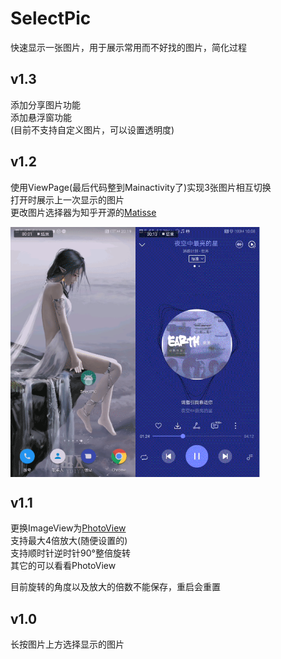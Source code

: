 # SelectPic
快速显示一张图片，用于展示常用而不好找的图片，简化过程
## v1.3
添加分享图片功能  
添加悬浮窗功能  
(目前不支持自定义图片，可以设置透明度)  

## v1.2
使用ViewPage(最后代码整到Mainactivity了)实现3张图片相互切换  
打开时展示上一次显示的图片  
更改图片选择器为知乎开源的[Matisse](https://github.com/zhihu/Matisse)  

<img src="https://github.com/Thiasap/MarkdownPhotos/raw/master/Video_20190224_082207_774.gif" width="200" align=center /><img src="https://github.com/Thiasap/MarkdownPhotos/raw/master/Video_20190224_082317_509.gif" width="200" align=center />

## v1.1
更换ImageView为[PhotoView](https://github.com/bm-x/PhotoView)  
支持最大4倍放大(随便设置的)  
支持顺时针逆时针90°整倍旋转  
其它的可以看看PhotoView  

目前旋转的角度以及放大的倍数不能保存，重启会重置  
## v1.0
长按图片上方选择显示的图片
